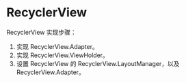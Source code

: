 # RecyclerView

RecyclerView 实现步骤：

1. 实现 RecyclerView.Adapter。
2. 实现 RecyclerView.ViewHolder。
3. 设置 RecyclerView 的 RecyclerView.LayoutManager，以及 RecyclerView.Adapter。